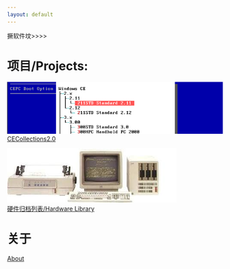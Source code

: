 ```yaml
---
layout: default
---
```


撅软件坟>>>>

# 项目/Projects:
![Branching](./assets/img/cec-title.png)<br />
[CECollections2.0](https://github.com/WindowsNT351/CE-Collections-2.0)<br />

![Branching](./pages/hardlib/ibm-5551-g/5550.jpg)<br />
[硬件归档列表/Hardware Library](./pages/hardlib/)<br />

# 关于
[About](./about.html)